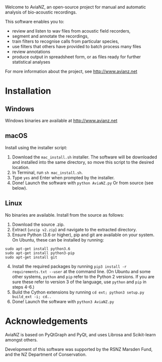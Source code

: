 Welcome to AviaNZ, an open-source project for manual and automatic analysis of bio-acoustic recordings.

This software enables you to: 
* review and listen to wav files from acoustic field recorders, 
* segment and annotate the recordings, 
* train filters to recognise calls from particular species, 
* use filters that others have provided to batch process many files
* review annotations
* produce output in spreadsheet form, or as files ready for further statistical analyses

For more information about the project, see http://www.avianz.net

# Installation

## Windows
Windows binaries are available at http://www.avianz.net

## macOS
Install using the installer script:
1. Download the `mac_install.sh` installer. The software will be downloaded and installed into the same directory, so move this script to the desired location.  
2. In Terminal, run `sh mac_install.sh`.  
3. Type `yes` and Enter when prompted by the installer.  
4. Done! Launch the software with `python AviaNZ.py`
Or from source (see below).

## Linux
No binaries are available. Install from the source as follows:
1. Download the source .zip.  
2. Extract (`unzip v2.zip`) and navigate to the extracted directory.
3. Ensure Python (3.6 or higher), pip and git are available on your system. On Ubuntu, these can be installed by running:  
```
sudo apt-get install python3.6
sudo apt-get install python3-pip
sudo apt-get install git
```
4. Install the required packages by running `pip3 install -r requirements.txt --user` at the command line. (On Ubuntu and some other systems, `python` and `pip` refer to the Python 2 versions. If you are sure these refer to version 3 of the language, use `python` and `pip` in steps 4-6.)  
5. Build the Cython extensions by running `cd ext; python3 setup.py build_ext -i; cd..`  
6. Done! Launch the software with `python3 AviaNZ.py`  

# Acknowledgements

AviaNZ is based on PyQtGraph and PyQt, and uses Librosa and Scikit-learn amongst others.

Development of this software was supported by the RSNZ Marsden Fund, and the NZ Department of Conservation.
